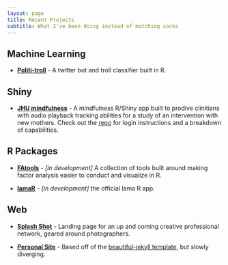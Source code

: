 ```yaml
---
layout: page
title: Recent Projects
subtitle: What I've been doing instead of matching socks
---
```

## Machine Learning

-  **[Politi-troll](https://github.com/mattkcole/politi-troll)** - A twitter bot and troll classifier built in R.

## Shiny

-  **[JHU mindfulness](https://jhubiostatistics.shinyapps.io/mindfulness/)** - A mindfulness R/Shiny app built to prodive clinitians with audio playback tracking abilities for a study of an intervention with new mothers. Check out the [repo](https://github.com/mattkcole/mindfulness/) for login instructions and a breakdown of capabilities.

## R Packages

-  **[FAtools](https://github.com/mattkcole/FAtools)** - _[in development]_ A collection of tools built around making factor analysis easier to conduct and visualize in R.

-  **[lamaR](https://github.com/mattkcole/lamaR)** - _[in development]_ the official lama R app.

## Web

-  **[Splash Shot](http://splashshot.xyz)** - Landing page for an up and coming creative professional network, geared around photographers.

-  **[Personal Site](https://mattkcole.com)** - Based off of the [beautiful-jekyll template](https://github.com/daattali/beautiful-jekyll#readme), but slowly diverging. 

